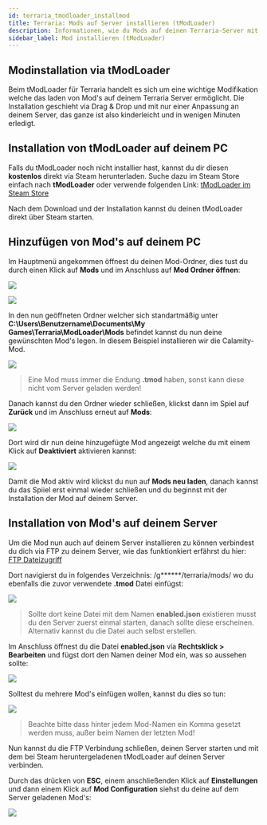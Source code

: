 ```yaml
---
id: terraria_tmodloader_installmod
title: Terraria: Mods auf Server installieren (tModLoader)
description: Informationen, wie du Mods auf deinen Terraria-Server mit tModLoader installieren kannst - ZAP-Hosting.com Dokumentationen
sidebar_label: Mod installieren (tModLoader)
---
```



## Modinstallation via tModLoader

Beim tModLoader für Terraria handelt es sich um eine wichtige Modifikation welche das laden von Mod's auf deinem Terraria Server ermöglicht. 
Die Installation geschieht via Drag & Drop und mit nur einer Anpassung an deinem Server, das ganze ist also kinderleicht und in wenigen Minuten erledigt. 


## Installation von tModLoader auf deinem PC

Falls du tModLoader noch nicht installier hast, kannst du dir diesen **kostenlos** direkt via Steam herunterladen.
Suche dazu im Steam Store einfach nach **tModLoader** oder verwende folgenden Link: [tModLoader im Steam Store](https://store.steampowered.com/app/1281930/tModLoader/)

Nach dem Download und der Installation kannst du deinen tModLoader direkt über Steam starten.


## Hinzufügen von Mod's auf deinem PC

Im Hauptmenü angekommen öffnest du deinen Mod-Ordner, dies tust du durch einen Klick auf **Mods** und im Anschluss auf **Mod Ordner öffnen**:

![](https://screensaver01.zap-hosting.com/index.php/s/K2wSxsDKqXaQbwe/preview)

![](https://screensaver01.zap-hosting.com/index.php/s/toBdfHWx9LBZckG/preview)

In den nun geöffneten Ordner welcher sich standartmäßig unter **C:\Users\Benutzername\Documents\My Games\Terraria\ModLoader\Mods** befindet kannst du nun deine gewünschten Mod's legen.
In diesem Beispiel installieren wir die Calamity-Mod.

![](https://screensaver01.zap-hosting.com/index.php/s/qCnMxEL579YonL7/preview)

> Eine Mod muss immer die Endung **.tmod** haben, sonst kann diese nicht vom Server geladen werden! 


Danach kannst du den Ordner wieder schließen, klickst dann im Spiel auf **Zurück** und im Anschluss erneut auf **Mods**: 

![](https://screensaver01.zap-hosting.com/index.php/s/rPbA2JrA2y3TBeo/preview)

Dort wird dir nun deine hinzugefügte Mod angezeigt welche du mit einem Klick auf **Deaktiviert** aktivieren kannst: 

![](https://screensaver01.zap-hosting.com/index.php/s/ik4B7qamHEonf7W/preview)

Damit die Mod aktiv wird klickst du nun auf **Mods neu laden**, danach kannst du das Spiiel erst einmal wieder schließen und du beginnst mit der Installation der Mod auf deinem Server.


## Installation von Mod's auf deinem Server

Um die Mod nun auch auf deinem Server installieren zu können verbindest du dich via FTP zu deinem Server, wie das funktionkiert erfährst du hier: [FTP Dateizugriff](https://zap-hosting.com/guides/docs/de/gameserver_ftpaccess/)

Dort navigierst du in folgendes Verzeichnis: /g******/terraria/mods/ wo du ebenfalls die zuvor verwendete **.tmod** Datei einfügst:

![](https://screensaver01.zap-hosting.com/index.php/s/M93obdsRLYya8fM/preview)

> Sollte dort keine Datei mit dem Namen **enabled.json** existieren musst du den Server zuerst einmal starten, danach sollte diese erscheinen. Alternativ kannst du die Datei auch selbst erstellen.


Im Anschluss öffnest du die Datei **enabled.json** via **Rechtsklick > Bearbeiten** und fügst dort den Namen deiner Mod ein, was so aussehen sollte: 

![](https://screensaver01.zap-hosting.com/index.php/s/ebzej2QArRyzLHr/preview)

Solltest du mehrere Mod's einfügen wollen, kannst du dies so tun: 

![](https://screensaver01.zap-hosting.com/index.php/s/3KSQYZkzrpH8KiH/preview)

> Beachte bitte dass hinter jedem Mod-Namen ein Komma gesetzt werden muss, außer beim Namen der letzten Mod!

Nun kannst du die FTP Verbindung schließen, deinen Server starten und mit dem bei Steam heruntergeladenen tModLoader auf deinen Server verbinden. 

Durch das drücken von **ESC**, einem anschließenden Klick auf **Einstellungen** und dann einem Klick auf **Mod Configuration** siehst du deine auf dem Server geladenen Mod's:

![](https://screensaver01.zap-hosting.com/index.php/s/DHo42jLiSC9MFmw/preview)
